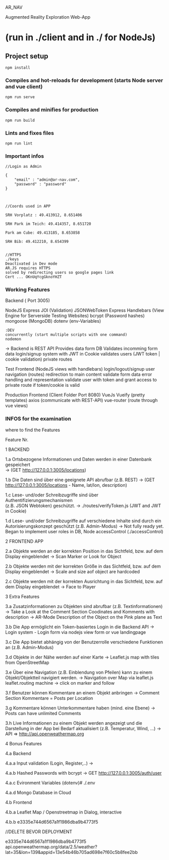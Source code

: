 AR_NAV

Augmented Reality Exploration Web-App


#  (run in ./client and in ./ for NodeJs)

## Project setup
```
npm install
```

### Compiles and hot-reloads for development (starts Node server and vue client)
```
npm run serve
```

### Compiles and minifies for production
```
npm run build
```

### Lints and fixes files
```
npm run lint
```

### Important infos
```
//Login as Admin

{
    "email" : "admin@ar-nav.com",
    "password" : "password"
}



//Coords used in APP

SRH Vorplatz : 49.413912, 8.651406

SRH Park im Teich: 49.414357, 8.651720

Park am Cube: 49.413185, 8.653858

SRH Bib: 49.412210, 8.654399 


//HTTPS
./keys
Deactivated in Dev mode
AR.JS requires HTTPS
solved by redirecting users so google pages link
Cert ... OKnUqYcgGknoYHZT

```



### Working Features

Backend ( Port 3005)

NodeJS
    Express
    JOI (Validation)
    JSONWebToken
    Express Handlebars (View Engine for Serverside Testing Websites)
    bcrypt (Password hashes)
    mongoose (MongoDB)
    dotenv (env-Variables)

    :DEV
    concurrently (start multiple scripts with one command)
    nodemon

-> Backend is REST API
    Provides data form DB
    Validates incomming form data
    login/signup system with JWT in Cookie
    validates users (JWT token | cookie validation)
    private routes

    
Test Frontend (NodeJS views with handlebars)
    login/logout/signup user
    navigation (routes)
    redirection to main content
    validate form data
    error handling and representation
    validate user with token and grant access to private route if token/cookie is valid



Production Frontend (Client Folder Port 8080)
    VueJs
    Vueify (pretty templates)
    axios (communicate with REST-API)
    vue-router (route through vue views)



### INFOS for the examination

where to find the Features

Feature Nr.

1       BACKEND

1.a      Ortsbezogene Informationen und Daten werden in einer Datenbank gespeichert               
       -> (GET http://127.0.0.1:3005/locations)

1.b    Die Daten sind über eine geeignete API abrufbar (z.B. REST) 
       ->  (GET http://127.0.0.1:3005/locations - Name, lat/lon, description)                           

1.c     Lese- und/oder Schreibzugriffe sind über Authentifizierungsmechanismen                  
        (z.B. JSON Webtoken) geschützt.
        -> ./routes/verifyToken.js (JWT and JWT in Cookie)

1.d     Lese- und/oder Schreibzugriffe auf verschiedene Inhalte sind durch ein                  
        Autorisierungskonzept geschützt (z.B. Admin-Modus)
        -> Not fully ready yet. Began to implement user roles in DB, 
            Node accessControl (./accessControl)
     

2       FRONTEND APP

2.a     Objekte werden an der korrekten Position in das Sichtfeld, 
        bzw. auf dem Display eingeblendet
        -> Scan Marker or Look for Object

2.b     Objekte werden mit der korrekten Größe in das Sichtfeld, bzw. auf 
        dem Display eingeblendet
        -> Scale and size aof object are hardcoded

2.c     Objekte werden mit der korrekten Ausrichtung in das Sichtfeld, bzw.
        auf dem Display eingeblendet
        -> Face to Player

3       Extra Features

3.a     Zusatzinformationen zu Objekten sind abrufbar (z.B. Textinformationen)
        -> Take a Look at the Comment Section
            Coodinates and Komments with description
            -> AR-Mode Description of the Object on the Pink plane as Text

3.b     Die App ermöglicht ein Token-basiertes Login in die Backend API
        -> Login system - Login form via nodejs view form or vue landingpage

3.c     Die App bietet abhängig von der Benutzerrolle verschiedene Funktionen
        an (z.B. Admin-Modus)

3.d     Objekte in der Nähe werden auf einer Karte 
        -> Leaflet.js map with tiles from OpenStreetMap

3.e     Über eine Navigation (z.B. Einblendung von Pfeilen) kann zu einem 
        Objekt/Objektteil navigiert werden.
        -> Navigation over Map via leaflet.js leaflet.routing machine
            -> click on marker and follow

3.f     Benutzer können Kommentare an einem Objekt anbringen
        -> Comment Section Kommentare = Posts per Location

3.g     Kommentare können Unterkommentare haben (mind. eine Ebene)
        -> Posts can have unlimited Comments

3.h     Live Informationen zu einem Objekt werden angezeigt und die 
        Darstellung in der App bei Bedarf aktualisiert 
        (z.B. Temperatur, Wind, …)
        -> API => http://api.openweathermap.org

4       Bonus Features

4.a     Backend

4.a.a   Input validation (Login, Register,..)
        -> 

4.a.b   Hashed Passwords with bcrypt
        -> GET  http://127.0.0.1:3005/auth/user

4.a.c   Evironment Variables (dotenv)#
        ./.env

4.a.d   Mongo Database in Cloud

4.b     Frontend

4.b.a   Leaflet Map / Openstreetmap in Dialog, interactive
        
4.b.b   e3335e744d6567a1f1986dba9b4773f5

        






//DELETE BEVOR DEPLOYMENT

e3335e744d6567a1f1986dba9b4773f5
api.openweathermap.org/data/2.5/weather?lat=35&lon=139&appid=13e54b46b705ad698e7f60c5b8fee2bb